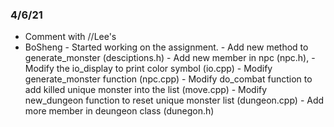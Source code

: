 ### 4/6/21
* Comment with //Lee's
* BoSheng - Started working on the assignment.
          - Add new method to generate_monster (desciptions.h)
          - Add new member in npc (npc.h),
          - Modify the io_display to print color symbol (io.cpp)
          - Modify generate_monster function (npc.cpp)
          - Modify do_combat function to add killed unique monster into the list (move.cpp)
          - Modify new_dungeon function to reset unique monster list (dungeon.cpp)
          - Add more member in deungeon class (dunegon.h)